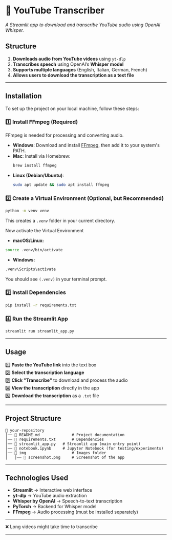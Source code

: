 # 🎤 YouTube Transcriber  
*A Streamlit app to download and transcribe YouTube audio using OpenAI Whisper.*  

## Structure   
1. **Downloads audio from YouTube videos** using `yt-dlp`  
2. **Transcribes speech** using OpenAI’s **Whisper model**  
3. **Supports multiple languages** (English, Italian, German, French)  
4. **Allows users to download the transcription as a text file**  

---

## Installation  
To set up the project on your local machine, follow these steps:

### **1️⃣ Install FFmpeg (Required)**
FFmpeg is needed for processing and converting audio.

- **Windows**: Download and install [FFmpeg](https://ffmpeg.org/download.html), then add it to your system's PATH.  
- **Mac**: Install via Homebrew:
  ```bash
  brew install ffmpeg
  ```
- **Linux (Debian/Ubuntu)**:
  ```bash
  sudo apt update && sudo apt install ffmpeg
  ```

### **2️⃣ Create a Virtual Environment (Optional, but Recommended)**
```bash
python -m venv venv
```

This creates a `.venv` folder in your current directory.

Now activate the Virtual Environment

- **macOS/Linux:**
  
```bash
source .venv/bin/activate
```

- **Windows:**
  
```cmd
.venv\Scripts\activate
```

You should see `(.venv)` in your terminal prompt.

### **3️⃣ Install Dependencies**
```bash
pip install -r requirements.txt
```

### **4️⃣ Run the Streamlit App**
```bash
streamlit run streamlit_app.py
```

---

## Usage  
1️⃣ **Paste the YouTube link** into the text box  
2️⃣ **Select the transcription language**  
3️⃣ **Click "Transcribe"** to download and process the audio  
4️⃣ **View the transcription** directly in the app  
5️⃣ **Download the transcription** as a `.txt` file  

---

## Project Structure
```
📂 your-repository
│── 📜 README.md              # Project documentation
│── 📜 requirements.txt       # Dependencies
│── 📜 streamlit_app.py   # Streamlit app (main entry point)
│── 📜 notebook.ipynb     # Jupyter Notebook (for testing/experiments)
│── 📂 img                    # Images folder
│   │── 📸 screenshot.png     # Screenshot of the app

```

---

## Technologies Used  
- **Streamlit** → Interactive web interface  
- **yt-dlp** → YouTube audio extraction  
- **Whisper by OpenAI** → Speech-to-text transcription  
- **PyTorch** → Backend for Whisper model  
- **FFmpeg** → Audio processing (must be installed separately)  

---

❌ Long videos might take time to transcribe  

---
